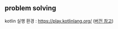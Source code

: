 ## problem solving

kotlin 실행 환경 : https://play.kotlinlang.org/ ([버전 참고](https://help.acmicpc.net/language/info))
